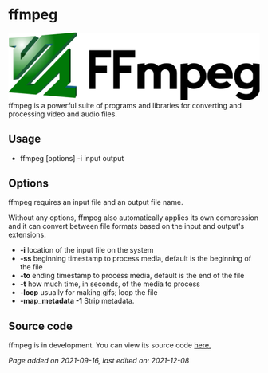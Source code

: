 # ffmpeg
![](../img/FFmpeg.png)
ffmpeg is a powerful suite of programs and libraries for converting and
processing video and audio files.

## Usage
- ffmpeg [options] -i input output

## Options
ffmpeg requires an input file and an output file name.

Without any options, ffmpeg also automatically applies its own compression and
it can convert between file formats based on the input and output's extensions.

- **-i** location of the input file on the system
- **-ss** beginning timestamp to process media, default is the beginning of the
file
- **-to** ending timestamp to process media, default is the end of the file
- **-t** how much time, in seconds, of the media to process
- **-loop** usually for making gifs; loop the file
- **-map_metadata -1** Strip metadata.

## Source code
ffmpeg is in development. You can view its source code
[here.](https://git.ffmpeg.org/ffmpeg.git)

*Page added on 2021-09-16, last edited on: 2021-12-08*

